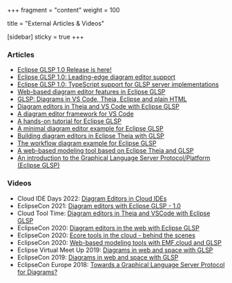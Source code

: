 +++
fragment = "content"
weight = 100

title = "External Articles & Videos"

[sidebar]
  sticky = true
+++

### Articles

* <a target="_blank" href="https://eclipsesource.com/blogs/2022/07/06/eclipse-glsp-1-0-release-is-here/">Eclipse GLSP 1.0 Release is here!</a>
* <a target="_blank" href="https://eclipsesource.com/blogs/2022/07/14/eclipse-glsp-1-0-leading-edge-diagram-editor-support/">Eclipse GLSP 1.0: Leading-edge diagram editor support</a>
* <a target="_blank" href="https://eclipsesource.com/blogs/2022/07/20/eclipse-glsp-1-0-typescript-support-for-glsp-server-implementations/">Eclipse GLSP 1.0: TypeScript support for GLSP server implementations</a>
* <a target="_blank" href="https://eclipsesource.com/blogs/2021/02/10/web-based-diagram-editor-features-in-eclipse-glsp/">Web-based diagram editor features in Eclipse GLSP</a>
* <a target="_blank" href="https://eclipsesource.com/blogs/2021/01/27/glsp-diagrams-in-vs-code-theia-eclipse-and-plain-html/">GLSP: Diagrams in VS Code, Theia, Eclipse and plain HTML</a>
* <a target="_blank" href="https://eclipsesource.com/blogs/2021/05/06/diagram-editors-in-theia-and-vs-code-with-eclipse-glsp/">Diagram editors in Theia and VS Code with Eclipse GLSP</a>
* <a target="_blank" href="https://eclipsesource.com/blogs/2021/04/16/a-diagram-editor-framework-for-vs-code/">A diagram editor framework for VS Code</a>
* <a target="_blank" href="https://eclipsesource.com/blogs/2021/10/05/a-hands-on-tutorial-for-eclipse-glsp/">A hands-on tutorial for Eclipse GLSP</a>
* <a target="_blank" href="https://eclipsesource.com/blogs/2021/03/17/a-minimal-diagram-editor-example-for-eclipse-glsp/">A minimal diagram editor example for Eclipse GLSP</a>
* <a target="_blank" href="https://eclipsesource.com/blogs/2021/03/03/building-diagram-editors-in-eclipse-theia-with-glsp/">Building diagram editors in Eclipse Theia with GLSP</a>
* <a target="_blank" href="https://eclipsesource.com/blogs/2021/02/17/the-workflow-diagram-example-for-eclipse-glsp/">The workflow diagram example for Eclipse GLSP</a>
* <a target="_blank" href="https://eclipsesource.com/blogs/2020/07/24/a-web-based-modeling-tool-based-on-eclipse-theia/">A web-based modeling tool based on Eclipse Theia and GLSP</a>
* <a target="_blank" href="https://eclipsesource.com/blogs/2019/11/04/introducing-the-graphical-language-server-protocol-platform-eclipse-glsp/">An introduction to the Graphical Language Server Protocol/Platform (Eclipse GLSP)</a>

### Videos

* Cloud IDE Days 2022: <a target="_blank" href="https://www.youtube.com/watch?v=Ug-90u8Ra0E">Diagram Editors in Cloud IDEs</a>
* EclipseCon 2021: <a target="_blank" href="https://youtu.be/tpCY4oJgor8">Diagram editors with Eclipse GLSP - 1.0</a>
* Cloud Tool Time: <a target="_blank" href="https://youtu.be/d4kzcNAngaY">Diagram editors in Theia and VSCode with Eclipse GLSP</a>
* EclipseCon 2020: <a target="_blank" href="https://youtu.be/tqcCUxtyslE">Diagram editors in the web with Eclipse GLSP</a>
* EclipseCon 2020: <a target="_blank" href="https://youtu.be/YQyaCR_V5zc">Ecore tools in the cloud - behind the scenes</a>
* EclipseCon 2020: <a target="_blank" href="https://youtu.be/yxS-Xsx-4Tw">Web-based modeling tools with EMF.cloud and GLSP</a>
* Eclipse Virtual Meet Up 2019: <a target="_blank" href="https://youtu.be/YxaVXQyYlu4">Diagrams in web and space with GLSP</a>
* EclipseCon 2019: <a target="_blank" href="https://youtu.be/uzOHsN8PrYc">Diagrams in web and space with GLSP</a>
* EclipseCon Europe 2018: <a target="_blank" href="https://www.youtube.com/watch?v=snb1UTSH3Zw">Towards a Graphical Language Server Protocol for Diagrams?</a>
